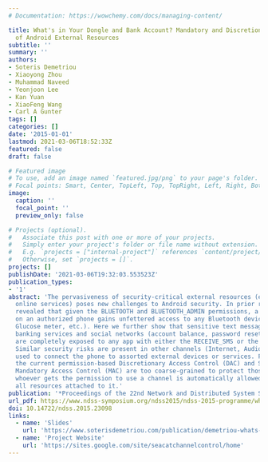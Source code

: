 ```yaml
---
# Documentation: https://wowchemy.com/docs/managing-content/

title: What's in Your Dongle and Bank Account? Mandatory and Discretionary Protection
  of Android External Resources
subtitle: ''
summary: ''
authors:
- Soteris Demetriou
- Xiaoyong Zhou
- Muhammad Naveed
- Yeonjoon Lee
- Kan Yuan
- XiaoFeng Wang
- Carl A Gunter
tags: []
categories: []
date: '2015-01-01'
lastmod: 2021-03-06T18:52:33Z
featured: false
draft: false

# Featured image
# To use, add an image named `featured.jpg/png` to your page's folder.
# Focal points: Smart, Center, TopLeft, Top, TopRight, Left, Right, BottomLeft, Bottom, BottomRight.
image:
  caption: ''
  focal_point: ''
  preview_only: false

# Projects (optional).
#   Associate this post with one or more of your projects.
#   Simply enter your project's folder or file name without extension.
#   E.g. `projects = ["internal-project"]` references `content/project/deep-learning/index.md`.
#   Otherwise, set `projects = []`.
projects: []
publishDate: '2021-03-06T19:32:03.553523Z'
publication_types:
- '1'
abstract: 'The pervasiveness of security-critical external resources (e.g accessories,
  online services) poses new challenges to Android security. In prior research we
  revealed that given the BLUETOOTH and BLUETOOTH_ADMIN permissions, a malicious app
  on an authorized phone gains unfettered access to any Bluetooth device (e.g., Blood
  Glucose meter, etc.). Here we further show that sensitive text messages from online
  banking services and social networks (account balance, password reset links, etc.)
  are completely exposed to any app with either the RECEIVE_SMS or the READ_SMS permission.
  Similar security risks are present in other channels (Internet, Audio and NFC) extensively
  used to connect the phone to assorted external devices or services. Fundamentally,
  the current permission-based Discretionary Access Control (DAC) and SEAndroid-based
  Mandatory Access Control (MAC) are too coarse-grained to protect those resources:
  whoever gets the permission to use a channel is automatically allowed to access
  all resources attached to it.'
publication: '*Proceedings of the 22nd Network and Distributed System Security Symposium (NDSS ''15)*. *Acceptance rate=16.9% (51/302)*'
url_pdf: https://www.ndss-symposium.org/ndss2015/ndss-2015-programme/whats-your-dongle-and-bank-account-mandatory-and-discretionary-protection-android-external/
doi: 10.14722/ndss.2015.23098
links:
  - name: 'Slides'
    url: 'https://www.soterisdemetriou.com/publication/demetriou-whats-2015/ndss2015-slides.pdf'
  - name: 'Project Website'
    url: 'https://sites.google.com/site/seacatchannelcontrol/home'
---
```

